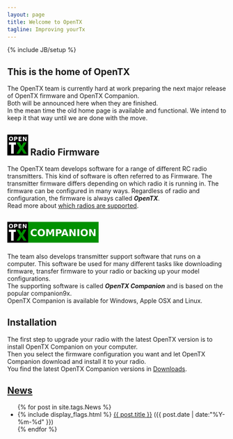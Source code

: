 ```yaml
---
layout: page
title: Welcome to OpenTX
tagline: Improving yourTx
---
```

{% include JB/setup %}

## This is the home of OpenTX  
The OpenTX team is currently hard at work preparing the next major release of OpenTX firmware and OpenTX Companion.  
Both will be announced here when they are finished.  
In the mean time the old home page is available and functional. We intend to keep it that way until we are done with the move. 

## ![OpenTX Logo](/assets/images/opentx-logo.png) Radio Firmware
The OpenTX team develops software for a range of different RC radio transmitters. This kind of software is often referred to as Firmware.
The transmitter firmware differs depending on which radio it is running in. The firmware can be configured in many ways. Regardless of radio and configuration, the firmware is always called ***OpenTX***.  
Read more about [which radios are supported](radios.html).  


## ![OpenTX Logo](/assets/images/opentx-companion-logo.png)
The team also develops transmitter support software that runs on a computer. This software be used for many different tasks like downloading firmware, transfer firmware  to your radio or backing up your model configurations.  
The supporting software is called ***OpenTX Companion*** and is based on the popular companion9x.  
OpenTX Companion is available for Windows, Apple OSX and Linux.

## Installation
The first step to upgrade your radio with the latest OpenTX version is to install OpenTX Companion on your computer.  
Then you select the firmware configuration you want and let OpenTX Companion download and install it to your radio.  
You find the latest OpenTX Companion versions in [Downloads](downloads.html).
    
## [News](news.html)
<ul class="posts">
{% for post in site.tags.News %}
  <div class="post_info">
    <li>
         {% include display_flags.html %}
         <a href="{{ post.url }}">{{ post.title }}</a>
         <span>({{ post.date | date:"%Y-%m-%d" }})</span>
    </li>
    </div>
{% endfor %}
</ul>
